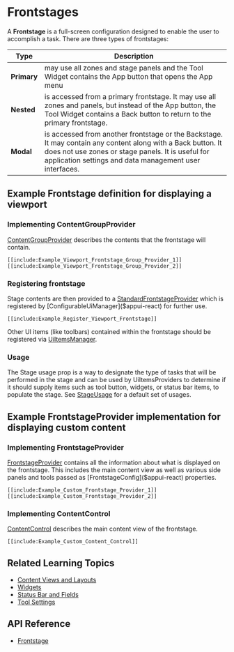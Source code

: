 # Frontstages

A **Frontstage** is a full-screen configuration designed to enable the user to accomplish a task. There are three types of frontstages:

|Type|Description
|-----|-----
|**Primary** | may use all zones and stage panels and the Tool Widget contains the App button that opens the App menu
|**Nested** | is accessed from a primary frontstage. It may use all zones and panels, but instead of the App button, the Tool Widget contains a Back button to return to the primary frontstage.
|**Modal** | is accessed from another frontstage or the Backstage. It may contain any content along with a Back button. It does not use zones or stage panels. It is useful for application settings and data management user interfaces.

## Example Frontstage definition for displaying a viewport

### Implementing ContentGroupProvider

[ContentGroupProvider]($appui-react) describes the contents that the frontstage will contain.

```tsx
[[include:Example_Viewport_Frontstage_Group_Provider_1]]
[[include:Example_Viewport_Frontstage_Group_Provider_2]]
```

### Registering frontstage

Stage contents are then provided to a [StandardFrontstageProvider]($appui-react) which is registered by [ConfigurableUiManager]($appui-react) for further use.

```tsx
[[include:Example_Register_Viewport_Frontstage]]
```

Other UI items (like toolbars) contained within the frontstage should be registered via [UiItemsManager]($appui-abstract).

### Usage

The Stage usage prop is a way to designate the type of tasks that will be performed in the stage and can be used by UiItemsProviders to
determine if it should supply items such as tool button, widgets, or status bar items, to populate the stage. See [StageUsage]($appui-abstract) for a default set of usages.

## Example FrontstageProvider implementation for displaying custom content

### Implementing FrontstageProvider

[FrontstageProvider]($appui-react) contains all the information about what is displayed on the frontstage. This includes the main content view as well as various side panels and tools passed as [FrontstageConfig]($appui-react) properties.

```tsx
[[include:Example_Custom_Frontstage_Provider_1]]
[[include:Example_Custom_Frontstage_Provider_2]]
```

### Implementing ContentControl

[ContentControl]($appui-react) describes the main content view of the frontstage.

```tsx
[[include:Example_Custom_Content_Control]]
```

## Related Learning Topics

- [Content Views and Layouts](./ContentViews.md)
- [Widgets](./Widgets.md)
- [Status Bar and Fields](./StatusBar.md)
- [Tool Settings](./ToolSettings.md)

## API Reference

- [Frontstage]($appui-react:Frontstage)
